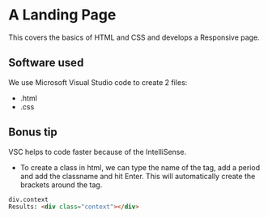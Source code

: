 # A Landing Page
This covers the basics of HTML and CSS and develops a Responsive page. 

## Software used
We use Microsoft Visual Studio code to create 2 files: 
- .html
- .css

## Bonus tip
VSC helps to code faster because of the IntelliSense.
- To create a class in html, we can type the name of the tag, add a period and add the classname and hit Enter. This will automatically create the brackets around the tag.

``` html
div.context
Results: <div class="context"></div>
```